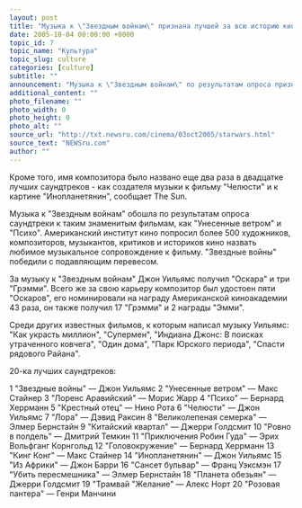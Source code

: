 ```yaml
---
layout: post
title: "Музыка к \"Звездным войнам\" признана лучшей за всю историю кино"
date: 2005-10-04 00:00:00 +0000
topic_id: 7
topic_name: "Культура"
topic_slug: culture
categories: [culture]
subtitle: ""
announcement: "Музыка к \"Звездным войнам\" по результатам опроса признана лучшей за всю историю кино. Участники опроса признали заслуги 73-летнего британского композитора Джона Уильямса в работе над музыкальным сопровождением к фантастической космической саге Джорджа Лукаса."
additional_content: ""
photo_filename: ""
photo_width: 0
photo_height: 0
photo_alt: ""
source_url: "http://txt.newsru.com/cinema/03oct2005/starwars.html"
source_text: "NEWSru.com"
author: ""
---
```

Кроме того, имя композитора было названо еще два раза в двадцатке лучших саундтреков - как создателя музыки к фильму "Челюсти" и к картине "Инопланетянин", сообщает The Sun.

Музыка к "Звездным войнам" обошла по результатам опроса саундтреки к таким знаменитым фильмам, как "Унесенные ветром" и "Психо". Американский институт кино попросил более 500 художников, композиторов, музыкантов, критиков и историков кино назвать любимое музыкальное сопровождение к фильму. "Звездные войны" победили с подавляющим перевесом.

За музыку к "Звездным войнам" Джон Уильямс получил "Оскара" и три "Грэмми". Всего же за свою карьеру композитор был удостоен пяти "Оскаров", его номинировали на награду Американской киноакадемии 43 раза, он также получил 17 "Грэмми" и 2 награды "Эмми".

Среди других известных фильмов, к которым написал музыку Уильямс: "Как украсть миллион", "Супермен", "Индиана Джонс: В поисках утраченного ковчега", "Один дома", "Парк Юрского периода", "Спасти рядового Райана".

20-ка лучших саундтреков:

1 "Звездные войны" &mdash; Джон Уильямс
2 "Унесенные ветром" &mdash; Макс Стайнер
3 "Лоренс Аравийский" &mdash; Морис Жарр
4 "Психо" &mdash; Бернард Херрманн
5 "Крестный отец" &mdash; Нино Рота
6 "Челюсти" &mdash; Джон Уильямс
7 "Лора" &mdash; Дэвид Раксин
8 "Великолепеная семерка" &mdash; Элмер Бернстайн
9 "Китайский квартал" &mdash; Джерри Голдсмит
10 "Ровно в полдель" &mdash; Дмитрий Темкин
11 "Приключения Робин Гуда" &mdash; Эрих Вольфганг Корнгольд
12 "Головокружение" &mdash; Бернард Херрманн
13 "Кинг Конг" &mdash; Макс Стайнер
14 "Инопланетянин" &mdash; Джон Уильямс
15 "Из Африки" &mdash; Джон Барри
16 "Сансет бульвар" &mdash; Франц Уэксмэн
17 "Убить пересмешника" &mdash; Элмер Бернстайн
18 "Планета обезьян" &mdash; Джерри Голдсмит
19 "Трамвай "Желание" &mdash; Алекс Норт
20 "Розовая пантера" &mdash; Генри Манчини
